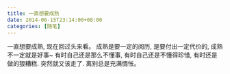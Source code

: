 ```yaml
---
title: 一直想要成熟
date: 2014-06-15T23:14:00+08:00
categories: [随笔]
---
```


一直想要成熟,
现在回过头来看。
成熟是要一定的阅历,
是要付出一定代价的,
成熟不一定就是好事~
有时自己还是那么不懂事,
有时自己还是不懂得珍惜,
有时还是做的狠糟糕.
突然就又该走了.
离别总是充满惆怅。

